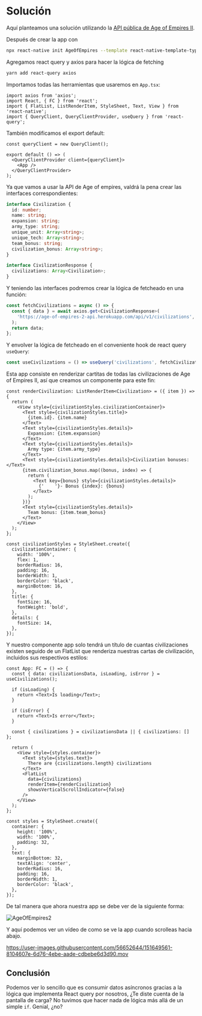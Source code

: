 # Solución

Aquí planteamos una solución utilizando la [API pública de Age of Empires II](https://age-of-empires-2-api.herokuapp.com/docs/).

Después de crear la app con 

```bash
npx react-native init AgeOfEmpires --template react-native-template-typescript
```

Agregamos react query y axios para hacer la lógica de fetching

```bash
yarn add react-query axios
```

Importamos todas las herramientas que usaremos en `App.tsx`:

```tsx
import axios from 'axios';
import React, { FC } from 'react';
import { FlatList, ListRenderItem, StyleSheet, Text, View } from 'react-native';
import { QueryClient, QueryClientProvider, useQuery } from 'react-query';
```

También modificamos el export default:

```tsx
const queryClient = new QueryClient();

export default () => (
  <QueryClientProvider client={queryClient}>
    <App />
  </QueryClientProvider>
);
```

Ya que vamos a usar la API de Age of empires, valdrá la pena crear las interfaces correspondientes:

```ts
interface Civilization {
  id: number;
  name: string;
  expansion: string;
  army_type: string;
  unique_unit: Array<string>;
  unique_tech: Array<string>;
  team_bonus: string;
  civilization_bonus: Array<string>;
}

interface CivilizationResponse {
  civilizations: Array<Civilization>;
}
```

Y teniendo las interfaces podremos crear la lógica de fetcheado en una función:

```ts
const fetchCivilizations = async () => {
  const { data } = await axios.get<CivilizationResponse>(
    'https://age-of-empires-2-api.herokuapp.com/api/v1/civilizations',
  );
  return data;
};
```

Y envolver la lógica de fetcheado en el conveniente hook de react query `useQuery`:

```ts
const useCivilizations = () => useQuery('civilizations', fetchCivilizations);
```

Esta app consiste en renderizar cartitas de todas las civilizaciones de Age of Empires II, así que creamos un componente para este fin:

```tsx
const renderCivilization: ListRenderItem<Civilization> = ({ item }) => {
  return (
    <View style={civilizationStyles.civilizationContainer}>
      <Text style={civilizationStyles.title}>
        {item.id}. {item.name}
      </Text>
      <Text style={civilizationStyles.details}>
        Expansion: {item.expansion}
      </Text>
      <Text style={civilizationStyles.details}>
        Army type: {item.army_type}
      </Text>
      <Text style={civilizationStyles.details}>Civilization bonuses:</Text>
      {item.civilization_bonus.map((bonus, index) => {
        return (
          <Text key={bonus} style={civilizationStyles.details}>
            {'    '}- Bonus {index}: {bonus}
          </Text>
        );
      })}
      <Text style={civilizationStyles.details}>
        Team bonus: {item.team_bonus}
      </Text>
    </View>
  );
};

const civilizationStyles = StyleSheet.create({
  civilizationContainer: {
    width: '100%',
    flex: 1,
    borderRadius: 16,
    padding: 16,
    borderWidth: 1,
    borderColor: 'black',
    marginBottom: 16,
  },
  title: {
    fontSize: 16,
    fontWeight: 'bold',
  },
  details: {
    fontSize: 14,
  },
});
```

Y nuestro componente app solo tendrá un título de cuantas civilizaciones existen seguido de un FlatList que renderiza nuestras cartas de civilización, incluidos sus respectivos estilos:

```tsx
const App: FC = () => {
  const { data: civilizationsData, isLoading, isError } = useCivilizations();

  if (isLoading) {
    return <Text>Is loading</Text>;
  }

  if (isError) {
    return <Text>Is error</Text>;
  }

  const { civilizations } = civilizationsData || { civilizations: [] };

  return (
    <View style={styles.container}>
      <Text style={styles.text}>
        There are {civilizations.length} civilizations
      </Text>
      <FlatList
        data={civilizations}
        renderItem={renderCivilization}
        showsVerticalScrollIndicator={false}
      />
    </View>
  );
};

const styles = StyleSheet.create({
  container: {
    height: '100%',
    width: '100%',
    padding: 32,
  },
  text: {
    marginBottom: 32,
    textAlign: 'center',
    borderRadius: 16,
    padding: 16,
    borderWidth: 1,
    borderColor: 'black',
  },
});
```

De tal manera que ahora nuestra app se debe ver de la siguiente forma:

![AgeOfEmpires2](./assets/AgeOfEmpires2.png)

Y aquí podemos ver un vídeo de como se ve la app cuando scrolleas hacia abajo.

https://user-images.githubusercontent.com/56652644/151649561-8104607e-6d76-4ebe-aade-cdbebe6d3d90.mov

## Conclusión

Podemos ver lo sencillo que es consumir datos asíncronos gracias a la lógica que implementa React query por nosotros, ¿Te diste cuenta de la pantalla de carga? No tuvimos que hacer nada de lógica más allá de un simple `if`. Genial, ¿no?
